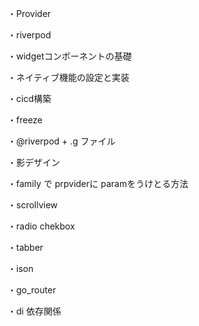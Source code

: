・Provider 

・riverpod 

・widgetコンポーネントの基礎

・ネイティブ機能の設定と実装

・cicd構築

・freeze 

・@riverpod + .g  ファイル

・影デザイン

・family で prpviderに paramをうけとる方法

・scrollview

・radio chekbox

・tabber

・ison

・go_router

・di 依存関係
